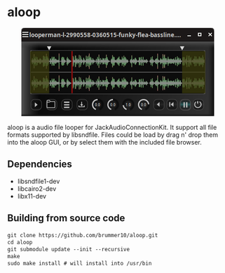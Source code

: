 # aloop

<p align="center">
    <img src="https://github.com/brummer10/aloop/blob/main/alooper.png?raw=true" />
</p>

aloop is a audio file looper for JackAudioConnectionKit. It support all file formats supported by
libsndfile. Files could be load by drag n' drop them into the aloop GUI, or by select them with the
included file browser. 


## Dependencies

- libsndfile1-dev
- libcairo2-dev
- libx11-dev

## Building from source code

```shell
git clone https://github.com/brummer10/aloop.git
cd aloop
git submodule update --init --recursive
make
sudo make install # will install into /usr/bin
```
